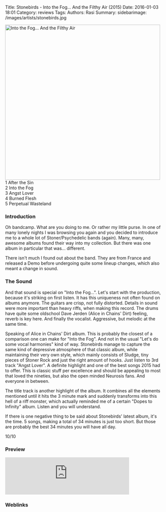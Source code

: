 Title: Stonebirds - Into the Fog... And the Filthy Air (2015)
Date: 2016-01-03 18:01
Category: reviews
Tags:
Authors: Rasi
Summary:
sidebarimage: /images/artists/stonebirds.jpg
 
<div id="covertracks">
    <div id="cover">
<img src="/images/covers/cover-into_the_fog.jpg" width=500 alt="Into the Fog... And the Filthy Air">
    </div>
    <div id="tracklist">
1 After the Sin<br />
2 Into the Fog<br />
3 Angst Lover<br />
4 Burned Flesh<br />
5 Perpetual Wasteland<br />
    </div>
</div>
 
### Introduction
Oh bandcamp. What are you doing to me. Or rather my little purse.
In one of many lonely nights I was browsing you again and you decided to introduce me to a whole
lot of Stoner/Psychedelic bands (again). Many, many, awesome albums found their way into
my collection. But there was one album in particular that was... different. 

There isn't much I found out about the band. They are from France and released a Demo before undergoing
quite some lineup changes, which also meant a change in sound. 
 
### The Sound
And that sound is special on "Into the Fog...". Let's start with the production, because it's striking on first
listen. It has this uniqueness not often found on albums anymore. The guitars are crisp, not fully distorted.
Details in sound were more important than heavy riffs, when making this record. The drums have quite some
oldschool Dave Jerden (Alice in Chains' Dirt) feeling, reverb is key here. And finally the vocalist.
Aggressive, but melodic at the same time. 

Speaking of Alice in Chains' Dirt album. This is probably the closest of a comparison one can make for "Into the Fog".
And not in the usual "Let's do some vocal harmonies" kind of way. Stonebirds manage to capture the same kind of depressive atmosphere of that classic album, while maintaining their very own style, which mainly consists of Sludge, tiny pieces of Stoner Rock and just the right amount of hooks. Just listen to 3rd track "Angst Lover". A definite highlight and one of the best songs 2015 had to offer. This is classic stuff per excellence and should be appealing to most that loved the nineties, but also the open minded Neurosis fans. And everyone in between.

The title track is another highlight of the album. It combines all the elements mentioned until it hits the 3 minute mark and suddenly transforms into this hell of a riff monster, which actually reminded me of a certain "Dopes to Infinity" album. Listen and you will understand.

If there is one negative thing to be said about Stonebirds' latest album, it's the time. 5 songs, making a total of 34 minutes is just too short. But those are probably the best 34 minutes you will have all day.

10/10
 
### Preview
<iframe style="border: 0; width: 400px; height: 120px;" src="https://bandcamp.com/EmbeddedPlayer/album=4248508303/size=large/bgcol=ffffff/linkcol=0687f5/tracklist=false/artwork=small/transparent=true/" seamless><a href="http://stonebirdsarestone.bandcamp.com/album/into-the-fog-and-the-filthy-air">Into the fog...and the filthy air by StoneBirds</a></iframe>
 
### Weblinks
